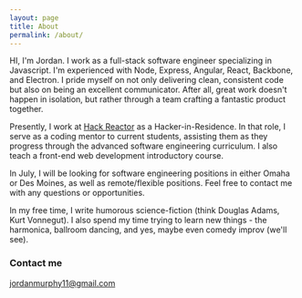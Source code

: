 ```yaml
---
layout: page
title: About
permalink: /about/
---
```


HI, I'm Jordan. I work as a full-stack software engineer specializing in Javascript. I'm experienced with Node, Express, Angular, React, Backbone, and Electron. I pride myself on not only delivering clean, consistent code but also on being an excellent communicator. After all, great work doesn't happen in isolation, but rather through a team crafting a fantastic product together.

Presently, I work at [Hack Reactor](http://www.hackreactor.com) as a Hacker-in-Residence. In that role, I serve as a coding mentor to current students, assisting them as they progress through the advanced software engineering curriculum. I also teach a front-end web development introductory course.

In July, I will be looking for software engineering positions in either Omaha or Des Moines, as well as remote/flexible positions. Feel free to contact me with any questions or opportunities.

In my free time, I write humorous science-fiction (think Douglas Adams, Kurt Vonnegut). I also spend my time trying to learn new things - the harmonica, ballroom dancing, and yes, maybe even comedy improv (we'll see).

### Contact me

[jordanmurphy11@gmail.com](mailto:jordanmurphy11@gmail.com)
